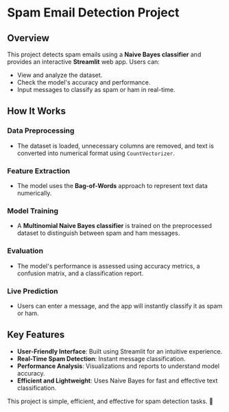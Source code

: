 # Spam Email Detection Project

## Overview

This project detects spam emails using a **Naive Bayes classifier** and provides an interactive **Streamlit** web app. Users can:

- View and analyze the dataset.
- Check the model's accuracy and performance.
- Input messages to classify as spam or ham in real-time.

## How It Works

### Data Preprocessing
- The dataset is loaded, unnecessary columns are removed, and text is converted into numerical format using `CountVectorizer`.

### Feature Extraction
- The model uses the **Bag-of-Words** approach to represent text data numerically.

### Model Training
- A **Multinomial Naive Bayes classifier** is trained on the preprocessed dataset to distinguish between spam and ham messages.

### Evaluation
- The model's performance is assessed using accuracy metrics, a confusion matrix, and a classification report.

### Live Prediction
- Users can enter a message, and the app will instantly classify it as spam or ham.

## Key Features

- **User-Friendly Interface**: Built using Streamlit for an intuitive experience.
- **Real-Time Spam Detection**: Instant message classification.
- **Performance Analysis**: Visualizations and reports to understand model accuracy.
- **Efficient and Lightweight**: Uses Naive Bayes for fast and effective text classification.

This project is simple, efficient, and effective for spam detection tasks. 🚀
